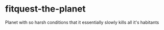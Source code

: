 # fitquest-the-planet
Planet with so harsh conditions that it essentially slowly kills all it's habitants
